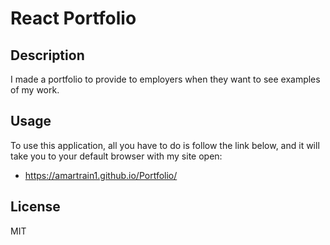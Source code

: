 # React Portfolio

## Description
I made a portfolio to provide to employers when they want to see examples of my work.

## Usage
To use this application, all you have to do is follow the link below, and it will take you to your default browser with my site open:
- https://amartrain1.github.io/Portfolio/

## License
MIT